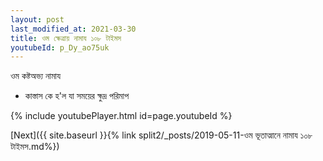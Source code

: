 ```yaml
---
layout: post
last_modified_at: 2021-03-30
title: ওম ক্ষেত্রায় নামায ১০৮ টাইমস
youtubeId: p_Dy_ao75uk
---
```

 
 
 ওম কষ্টঅভ্য নামায  
 
 -  কাস্তাস কে হ'ল যা সময়ের ক্ষুদ্র পরিমাপ 
 
  
 
  
 
 
 
 
 
 


{% include youtubePlayer.html id=page.youtubeId %}
 
[Next]({{ site.baseurl }}{% link  split2/_posts/2019-05-11-ওম ভূতাত্মানে নামায ১০৮ টাইমস.md%})
 
